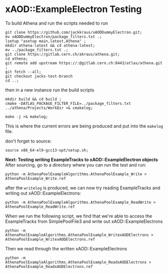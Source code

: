 # xAOD::ExampleElectron Testing


To build Athena and run the scripts needed to run

```
git clone https://github.com/jackkraus/xAODDummyElectron.git;
mv xAODDummyElectron/package_filters.txt .;
lsetup "asetup main,latest,Athena" ; 
mkdir athena-latest && cd athena-latest; 
mv ../package_filters.txt .; 
git clone https://gitlab.cern.ch/akraus/athena.git; 
cd athena; 
git remote add upstream https://:@gitlab.cern.ch:8443/atlas/athena.git ;
git fetch --all;
git checkout jacks-test-branch
cd ..;
```

then in a new instance run the build scripts
```
mkdir build && cd build ;
cmake -DATLAS_PACKAGE_FILTER_FILE=../package_filters.txt ../athena/Projects/WorkDir >& cmakelog;

make -j >& makelog;
```
This is where the current errors are being produced and put into the `makelog` file. 

don't forget to source:
```
source x86_64-el9-gcc13-opt/setup.sh;
```


**Next: Testing writing ExampleTracks to xAOD::ExampleElectron objects**
After sourcing, go to a directory where you can run the test and run: 
```
python -m AthenaPoolExampleAlgorithms.AthenaPoolExample_Write > AthenaPoolExample_Write.ref
```
after the `writelog` is produced, we can now try reading ExampleTracks and writing out xAOD::ExampleElectrons:
```
python -m AthenaPoolExampleAlgorithms.AthenaPoolExample_ReadWrite > AthenaPoolExample_ReadWrite.ref
```
When we run the following script, we find that we're able to access the ExampleTracks from SimplePoolFile3 and write out xAOD::ExampleElectrons
```
python -m AthenaPoolExampleAlgorithms.AthenaPoolExample_WritexAODElectrons > AthenaPoolExample_WritexAODElectrons.ref
```
Then we read through the written xAOD::ExampleElectrons
```
python -m AthenaPoolExampleAlgorithms.AthenaPoolExample_ReadxAODElectrons > AthenaPoolExample_ReadxAODElectrons.ref
```
